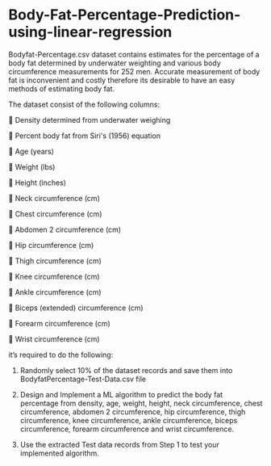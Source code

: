 # Body-Fat-Percentage-Prediction-using-linear-regression

Bodyfat-Percentage.csv dataset contains estimates for the percentage of a body fat
determined by underwater weighting and various body circumference measurements for
252 men. Accurate measurement of body fat is inconvenient and costly therefore its
desirable to have an easy methods of estimating body fat.

The dataset consist of the following columns:

 Density determined from underwater weighing

 Percent body fat from Siri's (1956) equation

 Age (years)

 Weight (lbs)

 Height (inches)

 Neck circumference (cm)

 Chest circumference (cm)

 Abdomen 2 circumference (cm)

 Hip circumference (cm)

 Thigh circumference (cm)

 Knee circumference (cm)

 Ankle circumference (cm)

 Biceps (extended) circumference (cm)

 Forearm circumference (cm)

 Wrist circumference (cm)

it’s required to do the following:

1. Randomly select 10% of the dataset records and save them into BodyfatPercentage-Test-Data.csv file

2. Design and Implement a ML algorithm to predict the body fat percentage from
density, age, weight, height, neck circumference, chest circumference, abdomen 2
circumference, hip circumference, thigh circumference, knee circumference, ankle
circumference, biceps circumference, forearm circumference and wrist
circumference.

3. Use the extracted Test data records from Step 1 to test your implemented algorithm.
